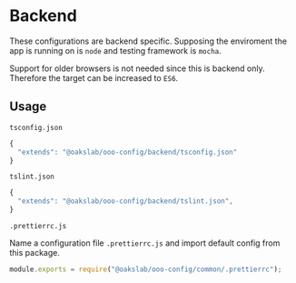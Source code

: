 # Backend

These configurations are backend specific. Supposing the enviroment the app is running on is `node` and testing framework is `mocha`.

Support for older browsers is not needed since this is backend only. Therefore the target can be increased to `ES6`.

## Usage

`tsconfig.json`

```js
{
  "extends": "@oakslab/ooo-config/backend/tsconfig.json"
}
```

`tslint.json`

```js
{
  "extends": "@oakslab/ooo-config/backend/tslint.json",
}
```

`.prettierrc.js`

Name a configuration file `.prettierrc.js` and import default config from this package.

```js
module.exports = require("@oakslab/ooo-config/common/.prettierrc");
```
